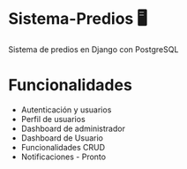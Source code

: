 # Sistema-Predios 🖥️
Sistema de predios en Django con PostgreSQL
# Funcionalidades
- Autenticación y usuarios
- Perfil de usuarios
- Dashboard de administrador
- Dashboard de Usuario
- Funcionalidades CRUD
- Notificaciones - Pronto
